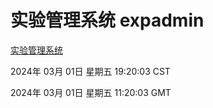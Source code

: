 # 实验管理系统 expadmin
[实验管理系统](http://219.139.198.210:56808/expadmin-782313d2-e1b1-4ea7-932e-3a55e6a1a4d0/)

2024年 03月 01日 星期五 19:20:03 CST

2024年 03月 01日 星期五 11:20:03 GMT

